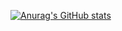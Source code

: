 [![Anurag's GitHub stats](https://github-readme-stats.vercel.app/api?username=austin0072009)](https://github.com/anuraghazra/github-readme-stats)
